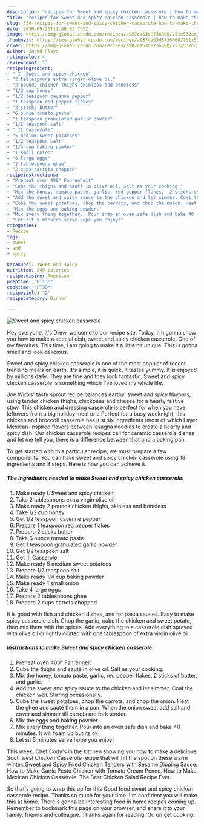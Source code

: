 ```yaml
---
description: "recipes for Sweet and spicy chicken casserole | how to make the best Sweet and spicy chicken casserole"
title: "recipes for Sweet and spicy chicken casserole | how to make the best Sweet and spicy chicken casserole"
slug: 334-recipes-for-sweet-and-spicy-chicken-casserole-how-to-make-the-best-sweet-and-spicy-chicken-casserole
date: 2020-09-20T11:48:03.755Z
image: https://img-global.cpcdn.com/recipes/a987ca63d8736660/751x532cq70/sweet-and-spicy-chicken-casserole-recipe-main-photo.jpg
thumbnail: https://img-global.cpcdn.com/recipes/a987ca63d8736660/751x532cq70/sweet-and-spicy-chicken-casserole-recipe-main-photo.jpg
cover: https://img-global.cpcdn.com/recipes/a987ca63d8736660/751x532cq70/sweet-and-spicy-chicken-casserole-recipe-main-photo.jpg
author: Jared Floyd
ratingvalue: 4
reviewcount: 13
recipeingredient:
- " I  Sweet and spicy chicken"
- "2 tablespoons extra virgin olive oil"
- "2 pounds chicken thighs skinless and boneless"
- "1/2 cup honey"
- "1/2 teaspoon cayenne pepper"
- "1 teaspoon red pepper flakes"
- "2 sticks butter"
- "6 ounce tomato paste"
- "1 teaspoon granulated garlic powder"
- "1/2 teaspoon salt"
- " II Casserole"
- "5 medium sweet potatoes"
- "1/2 teaspoon salt"
- "1/4 cup baking powder"
- "1 small onion"
- "4 large eggs"
- "2 tablespoons ghee"
- "2 cups carrots chopped"
recipeinstructions:
- "Preheat oven 400° Fahrenheit"
- "Cube the thighs and sauté in olive oil. Salt as your cooking."
- "Mix the honey, tomato paste, garlic, red pepper flakes,  2 sticks of butter, and garlic."
- "Add the sweet and spicy sauce to the chicken and let simmer. Coat the chicken well. Stirring occasionally."
- "Cube the sweet potatoes, chop the carrots, and chop the onion. Heat the ghee and sauté them in a pan. When the onion sweat add salt and cover and simmer till carrots are fork tender."
- "Mix the eggs and baking powder."
- "Mix every thing together.  Pour into an oven safe dish and bake 40 minutes. It will foam up but its ok."
- "Let sit 5 minutes serve hope you enjoy!"
categories:
- Recipe
tags:
- sweet
- and
- spicy

katakunci: sweet and spicy 
nutrition: 249 calories
recipecuisine: American
preptime: "PT13M"
cooktime: "PT35M"
recipeyield: "2"
recipecategory: Dinner

---
```



![Sweet and spicy chicken casserole](https://img-global.cpcdn.com/recipes/a987ca63d8736660/751x532cq70/sweet-and-spicy-chicken-casserole-recipe-main-photo.jpg)

Hey everyone, it's Drew, welcome to our recipe site. Today, I'm gonna show you how to make a special dish, sweet and spicy chicken casserole. One of my favorites. This time, I am going to make it a little bit unique. This is gonna smell and look delicious.

Sweet and spicy chicken casserole is one of the most popular of recent trending meals on earth. It's simple, it is quick, it tastes yummy. It is enjoyed by millions daily. They are fine and they look fantastic. Sweet and spicy chicken casserole is something which I've loved my whole life.

Joe Wicks&#39; tasty sprout recipe balances earthy, sweet and spicy flavours, using tender chicken thighs, chickpeas and cheese for a hearty festive stew. This chicken and dressing casserole is perfect for when you have leftovers from a big holiday meal or a Perfect for a busy weeknight, this chicken and broccoli casserole has just six ingredients (most of which Layer Mexican-inspired flavors between lasagna noodles to create a hearty and spicy dish. Our chicken casserole recipes call for ceramic casserole dishes and let me tell you, there is a difference between that and a baking pan.


To get started with this particular recipe, we must prepare a few components. You can have sweet and spicy chicken casserole using 18 ingredients and 8 steps. Here is how you can achieve it.

<!--inarticleads1-->

##### The ingredients needed to make Sweet and spicy chicken casserole:

1. Make ready  I.  Sweet and spicy chicken:
1. Take 2 tablespoons extra virgin olive oil
1. Make ready 2 pounds chicken thighs, skinless and boneless
1. Take 1/2 cup honey
1. Get 1/2 teaspoon cayenne pepper
1. Prepare 1 teaspoon red pepper flakes
1. Prepare 2 sticks butter
1. Take 6 ounce tomato paste
1. Get 1 teaspoon granulated garlic powder
1. Get 1/2 teaspoon salt
1. Get  II. Casserole:
1. Make ready 5 medium sweet potatoes
1. Prepare 1/2 teaspoon salt
1. Make ready 1/4 cup baking powder
1. Make ready 1 small onion
1. Take 4 large eggs
1. Prepare 2 tablespoons ghee
1. Prepare 2 cups carrots chopped


It is good with fish and chicken dishes, and for pasta sauces. Easy to make spicy casserole dish. Chop the garlic, cube the chicken and sweet potato, then mix them with the spices. Add everything to a casserole dish sprayed with olive oil or lightly coated with one tablespoon of extra virgin olive oil. 

<!--inarticleads2-->

##### Instructions to make Sweet and spicy chicken casserole:

1. Preheat oven 400° Fahrenheit
1. Cube the thighs and sauté in olive oil. Salt as your cooking.
1. Mix the honey, tomato paste, garlic, red pepper flakes,  2 sticks of butter, and garlic.
1. Add the sweet and spicy sauce to the chicken and let simmer. Coat the chicken well. Stirring occasionally.
1. Cube the sweet potatoes, chop the carrots, and chop the onion. Heat the ghee and sauté them in a pan. When the onion sweat add salt and cover and simmer till carrots are fork tender.
1. Mix the eggs and baking powder.
1. Mix every thing together.  Pour into an oven safe dish and bake 40 minutes. It will foam up but its ok.
1. Let sit 5 minutes serve hope you enjoy!


This week, Chef Cody&#39;s in the kitchen showing you how to make a delicious Southwest Chicken Casserole recipe that will hit the spot on these warm winter. Sweet and Spicy Fried Chicken Tenders with Sesame Dipping Sauce. How to Make Garlic Pesto Chicken with Tomato Cream Penne. How to Make Mexican Chicken Casserole. The Best Chicken Salad Recipe Ever. 

So that's going to wrap this up for this Good food sweet and spicy chicken casserole recipe. Thanks so much for your time. I'm confident you will make this at home. There's gonna be interesting food in home recipes coming up. Remember to bookmark this page on your browser, and share it to your family, friends and colleague. Thanks again for reading. Go on get cooking!

